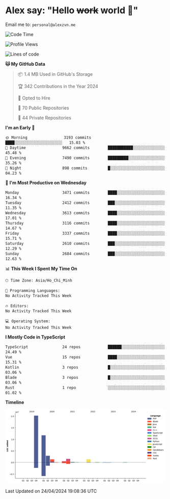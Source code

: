 # Alex say: "Hello ~~work~~ world 🐾"
Email me to: `personal@alexzvn.me`

<!--START_SECTION:waka-->
![Code Time](http://img.shields.io/badge/Code%20Time-1%2C066%20hrs%2055%20mins-blue)

![Profile Views](http://img.shields.io/badge/Profile%20Views-5-blue)

![Lines of code](https://img.shields.io/badge/From%20Hello%20World%20I%27ve%20Written-40.3%20million%20lines%20of%20code-blue)

**🐱 My GitHub Data** 

> 📦 1.4 MB Used in GitHub's Storage 
 > 
> 🏆 342 Contributions in the Year 2024
 > 
> 💼 Opted to Hire
 > 
> 📜 70 Public Repositories 
 > 
> 🔑 44 Private Repositories 
 > 
**I'm an Early 🐤** 

```text
🌞 Morning                3193 commits        ████░░░░░░░░░░░░░░░░░░░░░   15.03 % 
🌆 Daytime                9662 commits        ███████████░░░░░░░░░░░░░░   45.48 % 
🌃 Evening                7490 commits        █████████░░░░░░░░░░░░░░░░   35.26 % 
🌙 Night                  898 commits         █░░░░░░░░░░░░░░░░░░░░░░░░   04.23 % 
```
📅 **I'm Most Productive on Wednesday** 

```text
Monday                   3471 commits        ████░░░░░░░░░░░░░░░░░░░░░   16.34 % 
Tuesday                  2412 commits        ███░░░░░░░░░░░░░░░░░░░░░░   11.35 % 
Wednesday                3613 commits        ████░░░░░░░░░░░░░░░░░░░░░   17.01 % 
Thursday                 3116 commits        ████░░░░░░░░░░░░░░░░░░░░░   14.67 % 
Friday                   3337 commits        ████░░░░░░░░░░░░░░░░░░░░░   15.71 % 
Saturday                 2610 commits        ███░░░░░░░░░░░░░░░░░░░░░░   12.29 % 
Sunday                   2684 commits        ███░░░░░░░░░░░░░░░░░░░░░░   12.63 % 
```


📊 **This Week I Spent My Time On** 

```text
🕑︎ Time Zone: Asia/Ho_Chi_Minh

💬 Programming Languages: 
No Activity Tracked This Week

🔥 Editors: 
No Activity Tracked This Week

💻 Operating System: 
No Activity Tracked This Week
```

**I Mostly Code in TypeScript** 

```text
TypeScript               24 repos            ██████░░░░░░░░░░░░░░░░░░░   24.49 % 
Vue                      15 repos            ████░░░░░░░░░░░░░░░░░░░░░   15.31 % 
Kotlin                   3 repos             █░░░░░░░░░░░░░░░░░░░░░░░░   03.06 % 
Blade                    3 repos             █░░░░░░░░░░░░░░░░░░░░░░░░   03.06 % 
Rust                     1 repo              ░░░░░░░░░░░░░░░░░░░░░░░░░   01.02 % 
```



**Timeline**

![Lines of Code chart](https://raw.githubusercontent.com/alexzvn/alexzvn/main/assets/bar_graph.png)


 Last Updated on 24/04/2024 19:08:36 UTC
<!--END_SECTION:waka-->
